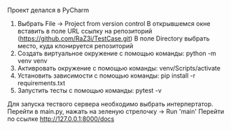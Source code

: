 Проект делался в PyCharm
1. Выбрать File -> Project from version control
   В открывшемся окне вставить в поле URL ссылку на репозиторий (https://github.com/RaZ3i/TestCase.git)
   В поле Directory выбрать место, куда клонируется репозиторий
2. Создать виртуальное окружение с помощью команды: python -m venv venv
3. Активровать окружение с помощью команды: venv/Scripts/activate
4. Установить зависимости с помощью команды: pip install -r requirements.txt
5. Запустить тесты с помощью команды: pytest -v

Для запуска тествого сервера необходимо выбрать интерпертатор.
Перейти в main.py, нажать на зеленую стрелочку -> Run 'main'
Перейти по ссылке http://127.0.0.1:8000/docs

